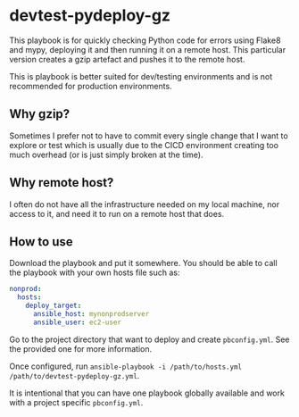 # devtest-pydeploy-gz
This playbook is for quickly checking Python code for errors using Flake8 and mypy, deploying it and then running it on a remote host. This particular version creates a gzip artefact and pushes it to the remote host.

This is playbook is better suited for dev/testing environments and is not recommended for production environments.

## Why gzip?
Sometimes I prefer not to have to commit every single change that I want to explore or test which is usually due to the CICD environment creating too much overhead (or is just simply broken at the time).

## Why remote host?
I often do not have all the infrastructure needed on my local machine, nor access to it, and need it to run on a remote host that does.

## How to use
Download the playbook and put it somewhere. You should be able to call the playbook with your own hosts file such as:
```yaml
nonprod:
  hosts:
    deploy_target:
      ansible_host: mynonprodserver
      ansible_user: ec2-user
```
Go to the project directory that want to deploy and create `pbconfig.yml`. See the provided one for more information.

Once configured, run `ansible-playbook -i /path/to/hosts.yml /path/to/devtest-pydeploy-gz.yml`.

It is intentional that you can have one playbook globally available and work with a project specific `pbconfig.yml`.
